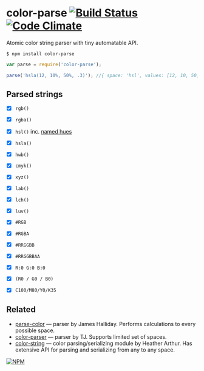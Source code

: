 # color-parse [![Build Status](https://travis-ci.org/dfcreative/color-parse.svg?branch=master)](https://travis-ci.org/dfcreative/color-parse) [![Code Climate](https://codeclimate.com/github/dfcreative/color-parse/badges/gpa.svg)](https://codeclimate.com/github/dfcreative/color-parse)

Atomic color string parser with tiny automatable API.


`$ npm install color-parse`

```js
var parse = require('color-parse');

parse('hsla(12, 10%, 50%, .3)'); //{ space: 'hsl', values: [12, 10, 50], alpha: 0.3 }
```

## Parsed strings

* [x] `rgb()`
* [x] `rgba()`
* [x] `hsl()` inc. [named hues](http://dev.w3.org/csswg/css-color/#simple-hues)
* [x] `hsla()`
* [x] `hwb()`
* [x] `cmyk()`
* [x] `xyz()`
* [x] `lab()`
* [x] `lch()`
* [x] `luv()`
* [x] `#RGB`
* [x] `#RGBA`
* [x] `#RRGGBB`
* [x] `#RRGGBBAA`
* [x] `R:0 G:0 B:0`
* [x] `(R0 / G0 / B0)`
* [x] `C100/M80/Y0/K35`



## Related

* [parse-color](http://npmjs.org/package/parse-color) — parser by James Halliday. Performs calculations to every possible space.
* [color-parser](http://npmjs.org/package/color-parser) — parser by TJ. Supports limited set of spaces.
* [color-string](http://npmjs.org/package/color-string) — color parsing/serializing module by Heather Arthur. Has extensive API for parsing and serializing from any to any space.


[![NPM](https://nodei.co/npm/color-parse.png?downloads=true&downloadRank=true&stars=true)](https://nodei.co/npm/color-parse/)